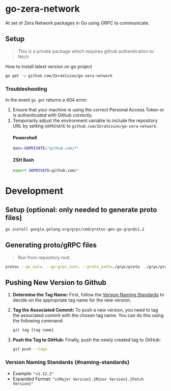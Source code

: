 # go-zera-network
At set of Zera Network packages in Go using GRPC to communicate.

## Setup
> This is a private package which requires github authentication to fetch

How to install latest version on go project
```bash
go get -u github.com/ZeraVision/go-zera-network
```

### Troubleshooting
In the event `go get` returns a 404 error:
1. Ensure that your machine is using the correct Personal Access Token or is authenticated with Github correctly.
2. Temporarily adjust the environment variable to include the repository URL by setting `GOPRIVATE` to `github.com/ZeraVision/go-zera-network`.
   #### Powershell
   ```powershell
   $env:GOPRIVATE="github.com/*"
   ```
   #### ZSH Bash
   ```bash
   export GOPRIVATE=github.com/*
   ```

# Development

## Setup (optional: only needed to generate proto files)
```bash
go install google.golang.org/grpc/cmd/protoc-gen-go-grpc@v1.2
```

## Generating proto/gRPC files
> Run from repository root.
```bash
protoc --go_out=. --go-grpc_out=. --proto_path=./grpc/proto  ./grpc/proto/*.proto
```

## Pushing New Version to Github

1. **Determine the Tag Name:**
   First, follow the [Version Naming Standards]({#naming-standards}) to decide on the appropriate tag name for the new version.

2. **Tag the Associated Commit:**
   To push a new version, you need to tag the   associated commit with the chosen tag name.   You can do this using the following command:
    ```bash
    git tag {tag name} 
    ```
3. **Push the Tag to GitHub:**
    Finally, push the newly created tag to GitHub:
    ```bash
    git push --tags 
    ```

### Version Naming Standards {#naming-standards}
- Example: `"v1.12.2"`
- Expanded Format: `"v{Major Version}.{Minor Version}.{Patch Version}"`

